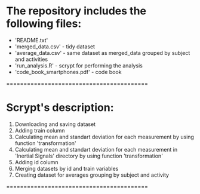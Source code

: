 The repository includes the following files:
=========================================

- 'README.txt'
- 'merged_data.csv' - tidy dataset
- 'average_data.csv' - same dataset as merged_data grouped by subject and activities
- 'run_analysis.R' - scrypt for performing the analysis
- 'code_book_smartphones.pdf' - code book

=========================================

Scrypt's description:
=========================================

1) Downloading and saving dataset
2) Adding train column
3) Calculating mean and standart deviation for each measurement by using function 'transformation'
4) Calculating mean and standart deviation for each measurement in 'Inertial Signals' directory by using function 'transformation'
4) Adding id column
5) Merging datasets by id and train variables
6) Creating dataset for averages grouping by subject and activity

=========================================
